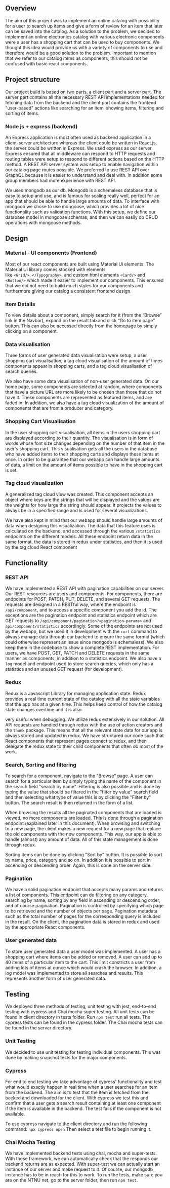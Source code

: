 ## Overview
The aim of this project was to implement an online catalog with possibility for a user to search up items and 
give a form of review for an item that later can be saved into the catalog. As a solution to the problem, 
we decided to implement an online electronics catalog with various electronic components were a user has a
shopping cart that can be used to buy components. We thought this idea would provide us with a variety of 
components to use and therefore would be a good solution to the problem. Important to mention that we refer to our 
catalog items as components, this should not be confused with basic react components.

## Project structure
Our project build is based on two parts, a client part and a server part. The server part contains all the 
necessary REST API implementations needed for fetching data from the backend and the client part contains the frontend "user-based"
actions like searching for an item, showing items, filtering and sorting of items.

### Node js + express (backend)
An Express application is most often used as backend application in a client-server architecture whereas the client could 
be written in React.js, the server could be written in Express. We used express as our server.
Express ensured that all middleware can respond to HTTP requests and routing tables were setup to respond to different actions 
based on the HTTP method. A REST API server system was setup to enable navigation within our catalog page routes possible. 
We preferred to use REST API over GraphQL because it is easier to understand and deal with. In addition some group 
members had more experience with REST API. 

We used mongodb as our db. Mongodb is a schemaless database that is easy to setup and use, and is famous for scaling really well, 
perfect for an app that should be able to handle large amounts of data. To interface with mongodb we chose 
to use mongoose, which provides a lot of nice functionality such as validation functions. With this setup, we define our database
model in mongoose schemas, and then we can easily do CRUD operations with mongoose methods.


## Design 
### Material - UI components (Frontend)
Most of our react components are built using Material Ui elements. The Material Ui library comes stocked with elements  
like `<Grid/>`, `</Typography>`, and custom html elements `<Card/>` and `<Button/>` which made it easier to implement
our components. This ensured that we did not need to build much styles for our components and furthermore giving our catalog a 
consistent frontend design. 

### Item Details 
To view details about a component, simply search for it (from the “Browse” link in the Navbar), expand on the result 
tab and click “Go to item page” button. This can also be accessed directly from the homepage by simply clicking on a component. 

### Data visualisation
Three forms of user generated data visualisation were setup, a user shopping cart visualisation, a tag cloud visualisation of
the amount of times components appear in shopping carts, and a tag cloud visualisation of search queries.

We also have some data visualisation of non-user generated data. On our home page, some components are selected at random,
where components that have a picture URL are more likely to be chosen than those that do not have it. These components are
represented as featured items, and are faded in. In addition, we also have a tag cloud visualization of the amount of 
components that are from a producer and category.

###  Shopping Cart Visualisation
In the user shopping cart visualisation, all items in the users shopping cart are displayed according to their quantity. 
The visualisation is in form of words whose font size changes depending on the number of that item in the user's 
shopping cart. This visualisation gets all the users in the database who have added items to their shopping carts 
and displays these items at once. In order to be guarantee that our webapp can handle large amounts of data, a limit
on the amount of items possible to have in the shopping cart is set.

### Tag cloud visualization
A generalized tag cloud view was created. This component accepts an object where keys are the strings that will be
displayed and the values are the weights for how large the string should appear. It projects the values to
always be in a specified range and is used for several visualizations. 

We have also kept in mind that our webapp should handle large amounts of data when designing this visualization. The 
data that this feature uses is calculated on the backend, and accessed through the various `/statistics` endpoints on 
the different models. All these endpoint return data in the same format, the data is stored in redux under statistics, 
and then it is used by the tag cloud React component

## Functionality
### REST API
We have implemented a REST API with pagination capabilities on our server. Our REST resources are users and components. 
For components, there are endpoints for POST, PATCH, PUT, DELETE, and several GET requests. The requests are designed 
in a RESTful way, where the endpoint is `/api/component`, and to access a specific component you add the id. The exceptions 
are the pagination endpoint and statistics endpoint which are GET requests to `/api/component/pagination?<pagination-params>` 
and `api/component/statistics` accordingly. Some of the endpoints are not used by the webapp, but we used it in development 
with the `curl` command to always manage data through our backend to ensure the same format (which could otherwise represent 
an issue since mongodb is schemaless). We also keep them in the codebase to show a complete REST implementation. For users, 
we have POST, GET, PATCH and DELETE requests in the same manner as components, in addition to a statistics endpoint. 
We also have a `log` model and endpoint used to store search queries, which only has a statistics and an unused GET 
request (for development). 

### Redux 
Redux is a Javascript Library for managing application state. Redux provides a real time current state of the catalog with all the 
state variables that the app has at a given time. This helps keep control of how the catalog state changes overtime and it is also

very useful when debugging. We utilize redux extensively in our solution. All API requests are handled through redux with the use
of action creators and the `thunk` package. This means that all the relevant state data for our app is always stored and updated 
in redux. We have structured our code such that React components that represent pages connect to redux, and then delegate the redux
state to their child components that often do most of the work.




### Search, Sorting and filtering 
To search for a component, navigate to the "Browse" page. A user can search for a particular item by simply typing the name of 
the component in the search field "search by name". Filtering is also possible and is done by typing the value that should 
be filtered in the "filter by value" search field and then selecting what type of value this is by clicking the "Filter by" 
button.  The search result is then returned in the form of a list. 

When browsing the results all the paginated components that 
are loaded is viewed, no more components are loaded. This is done through a pagination endpoint (explained later in this document).
When browsing and switching to a new page, the client makes a new request for a new page that replace the old components
with the new components. This way, our app is able to handle (almost) any amount of data. All of this state management is 
done through redux.

Sorting items can be done by clicking "Sort by" button. It is possible to sort by name, price, category and so on. In addition 
It is possible to sort in ascending or descending order. Again, this is done on the server side.

### Pagination 
We have a solid pagination endpoint that accepts many params and returns a list of components. This endpoint can do
filtering on any category, searching by name, sorting by any field in ascending or descending order, and of course pagination.
Pagination is controlled by specifying which page to be retrieved and the number of objects per page. Pagination 
metadata such as the total number of pages for the corresponding query is included in the result. On the client, 
the pagination data is stored in redux and used by the appropriate React components. 

### User generated data
To store user generated data a user model was implemented. A user has a shopping cart where items can be added or removed.
A user can add up to 40 items of a particular item to the cart. This limit constricts a user from adding lots of items
at ounce which would crash the browser. In addition, a log model was implemented to store all searches and results. This
represents another form of user generated data.


## Testing
We deployed three methods of testing, unit testing with jest, end-to-end testing with cypress and Chai mocha super testing. 
All unit tests can be found in client directory in tests folder. Run `npm test` run all tests. 
The cypress tests can be found in the cypress folder. The Chai mocha tests can be found in the server directory.

### Unit Testing
We decided to use unit testing for testing individual components. This was done by making snapshot tests for the major
components. 
  
### Cypress
For end to end testing we take advantage of cypress' functionality and test what would exactly happen in real time
when a user searches for an item from the backend. The aim is to test that the item is fetched from the backed and 
downloaded for the client. With cypress we test this and confirm that a user gets a search result containing at least 
one component if the item is available in the backend. The test fails if the component is not available.

To use cypress navigate to the client directory and run the following command: `npx cypress open` 
Then select a test file to begin running it.

### Chai Mocha Testing 
We have implemented backend tests using chai, mocha and super-tests. With these framework, we can automatically check 
that the responds our backend returns are as expected. With super-test we can actually start an instance of our server
and make request to it. Of course, our mongodb instance has to be in reach for this to work. To run the tests, make sure
you are on the NTNU net, go to the server folder, then run `npm test`.
